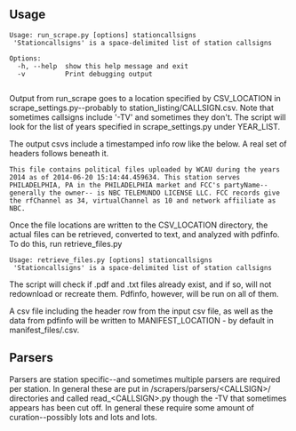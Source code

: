 ## Usage

```
Usage: run_scrape.py [options] stationcallsigns 
 'Stationcallsigns' is a space-delimited list of station callsigns

Options:
  -h, --help  show this help message and exit
  -v          Print debugging output
 
```

Output from run_scrape goes to a location specified by CSV_LOCATION in  scrape_settings.py--probably to station_listing/CALLSIGN.csv. Note that sometimes callsigns include '-TV' and sometimes they don't. The script will look for the list of years specified in scrape_settings.py under YEAR_LIST.

The output csvs include a timestamped info row like the below. A real set of headers follows beneath it. 

```
This file contains political files uploaded by WCAU during the years 2014 as of 2014-06-20 15:14:44.459634. This station serves PHILADELPHIA, PA in the PHILADELPHIA market and FCC's partyName--generally the owner-- is NBC TELEMUNDO LICENSE LLC. FCC records give the rfChannel as 34, virtualChannel as 10 and network affiiliate as NBC.
```

Once the file locations are written to the CSV_LOCATION directory, the actual files can be retrieved, converted to text, and analyzed with pdfinfo. To do this, run retrieve_files.py

```
Usage: retrieve_files.py [options] stationcallsigns 
 'Stationcallsigns' is a space-delimited list of station callsigns
```

The script will check if .pdf and .txt files already exist, and if so, will not redownload or recreate them. Pdfinfo, however, will be run on all of them. 

A csv file including the header row from the input csv file, as well as the data from pdfinfo will be written to MANIFEST_LOCATION - by default in manifest_files/<callsign>.csv. 

## Parsers

Parsers are station specific--and sometimes multiple parsers are required per station. In general these are put in /scrapers/parsers/\<CALLSIGN\>/ directories and called read_\<CALLSIGN\>.py though the -TV that sometimes appears has been cut off. In general these require some amount of curation--possibly lots and lots and lots. 
